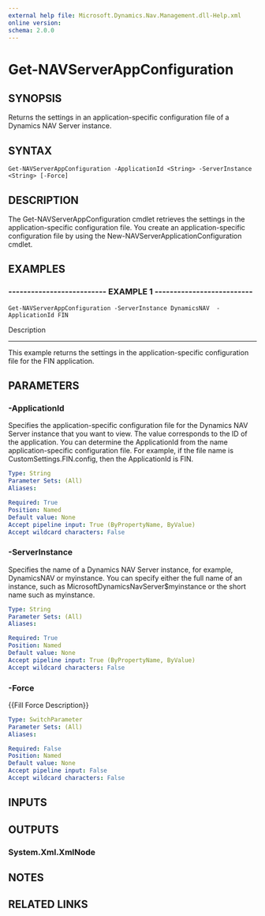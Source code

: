 ```yaml
---
external help file: Microsoft.Dynamics.Nav.Management.dll-Help.xml
online version: 
schema: 2.0.0
---
```


# Get-NAVServerAppConfiguration

## SYNOPSIS
Returns the settings in an application-specific configuration file of a Dynamics NAV Server instance.

## SYNTAX

```
Get-NAVServerAppConfiguration -ApplicationId <String> -ServerInstance <String> [-Force]
```

## DESCRIPTION
The Get-NAVServerAppConfiguration cmdlet retrieves the settings in the application-specific configuration file. 
You create an application-specific configuration file by using the New-NAVServerApplicationConfiguration cmdlet.

## EXAMPLES

### -------------------------- EXAMPLE 1 --------------------------
```
Get-NAVServerAppConfiguration -ServerInstance DynamicsNAV  -ApplicationId FIN
```

Description

-----------

This example returns the settings in the application-specific configuration file for the FIN application.

## PARAMETERS

### -ApplicationId
Specifies the application-specific configuration file for the Dynamics NAV Server instance that you want to view. 
The value corresponds to the ID of the application.
You can determine the ApplicationId from the name application-specific configuration file.
For example, if the file name is CustomSettings.FIN.config, then the ApplicationId is FIN.

```yaml
Type: String
Parameter Sets: (All)
Aliases: 

Required: True
Position: Named
Default value: None
Accept pipeline input: True (ByPropertyName, ByValue)
Accept wildcard characters: False
```

### -ServerInstance
Specifies the name of a Dynamics NAV Server instance, for example, DynamicsNAV or myinstance.
You can specify either the full name of an instance, such as MicrosoftDynamicsNavServer$myinstance or the short name such as myinstance.

```yaml
Type: String
Parameter Sets: (All)
Aliases: 

Required: True
Position: Named
Default value: None
Accept pipeline input: True (ByPropertyName, ByValue)
Accept wildcard characters: False
```

### -Force
{{Fill Force Description}}

```yaml
Type: SwitchParameter
Parameter Sets: (All)
Aliases: 

Required: False
Position: Named
Default value: None
Accept pipeline input: False
Accept wildcard characters: False
```

## INPUTS

## OUTPUTS

### System.Xml.XmlNode

## NOTES
## RELATED LINKS

